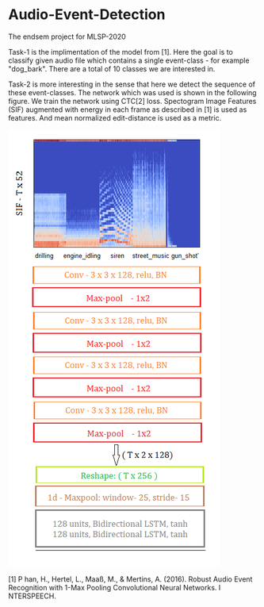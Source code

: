 # Audio-Event-Detection
The endsem project for MLSP-2020

Task-1 is the implimentation of the model from [1]. Here the goal is to classify given audio file which contains a single event-class - for example "dog_bark". There are a total of 10 classes we are interested in.

Task-2 is more interesting in the sense that here we detect the sequence of these event-classes. The network which was used is shown in the following figure. We train the network using CTC[2] loss. Spectogram Image Features (SIF) augmented with energy in each frame as described in [1] is used as features. And mean normalized edit-distance is used as a metric.

![](images/model_task2.png)

[1] P han, H., Hertel, L., Maaß, M., & Mertins, A. (2016). Robust Audio Event Recognition with 1-Max Pooling Convolutional Neural Networks. I NTERSPEECH.

